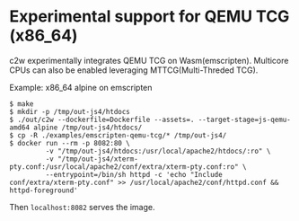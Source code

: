 # Experimental support for QEMU TCG (x86_64)

c2w experimentally integrates QEMU TCG on Wasm(emscripten).
Multicore CPUs can also be enabled leveraging MTTCG(Multi-Threded TCG).

Example: x86_64 alpine on emscripten

```
$ make
$ mkdir -p /tmp/out-js4/htdocs
$ ./out/c2w --dockerfile=Dockerfile --assets=. --target-stage=js-qemu-amd64 alpine /tmp/out-js4/htdocs/
$ cp -R ./examples/emscripten-qemu-tcg/* /tmp/out-js4/
$ docker run --rm -p 8082:80 \
         -v "/tmp/out-js4/htdocs:/usr/local/apache2/htdocs/:ro" \
         -v "/tmp/out-js4/xterm-pty.conf:/usr/local/apache2/conf/extra/xterm-pty.conf:ro" \
         --entrypoint=/bin/sh httpd -c 'echo "Include conf/extra/xterm-pty.conf" >> /usr/local/apache2/conf/httpd.conf && httpd-foreground'
```

Then `localhost:8082` serves the image.
